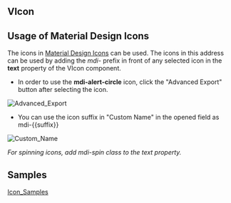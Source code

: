 ## VIcon

## Usage of Material Design Icons
The icons in [Material Design Icons](https://materialdesignicons.com) can be used. The icons in this address can be used by adding the *mdi-* prefix in front of any selected icon in the **text** property of the VIcon component.


*  In order to use the **mdi-alert-circle** icon, click the "Advanced Export" button after selecting the icon.

![Advanced_Export](https://cdn.softtech.com.tr/ngsp-quick/nemo/dev/mdImages/VIcon/Advanced_Export.png)

*  You can use the icon suffix in "Custom Name" in the opened field as mdi-{{suffix}}


![Custom_Name](https://cdn.softtech.com.tr/ngsp-quick/nemo/dev/mdImages/VIcon/Custom_Name.png)


*For spinning icons, add mdi-spin class to the text property.*

## Samples

<a href="" onclick="this.href='?q=qjsons/Icon_Samples.qjson'; this.target=(window.location !== window.parent.location) ? '' : '_blank';"  target=''>Icon_Samples</a>